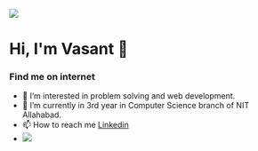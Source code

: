 <!---
sharmavasant/sharmavasant is a ✨ special ✨ repository because its `README.md` (this file) appears on your GitHub profile.
You can click the Preview link to take a look at your changes.
--->
<a target="_blank" rel="noopener noreferrer nofollow" href="https://camo.githubusercontent.com/a93140b99b2bd1f4be360142d5385077ee5747f63775cc6c9aab578cb039a5d7/68747470733a2f2f63756c746f667468657061727479706172726f742e636f6d2f706172726f74732f68642f68656164736574706172726f742e676966" data-target="animated-image.originalLink"><img align="center"  style="align: center" src="https://camo.githubusercontent.com/a93140b99b2bd1f4be360142d5385077ee5747f63775cc6c9aab578cb039a5d7/68747470733a2f2f63756c746f667468657061727479706172726f742e636f6d2f706172726f74732f68642f68656164736574706172726f742e676966" data-canonical-src="https://cultofthepartyparrot.com/parrots/hd/headsetparrot.gif" style="max-width: 100%; display: inline-block;" data-target="animated-image.originalImage"></a>

# Hi, I'm Vasant 👋 
### Find me on internet
- 👀 I’m interested in problem solving and web development.
- 🌱 I’m currently in 3rd year in Computer Science branch of NIT Allahabad.
- 📫 How to reach me <a href="https://www.linkedin.com/in/vasantsharma76/">Linkedin</a>
- ![](https://komarev.com/ghpvc/?username=sharmavasant)

